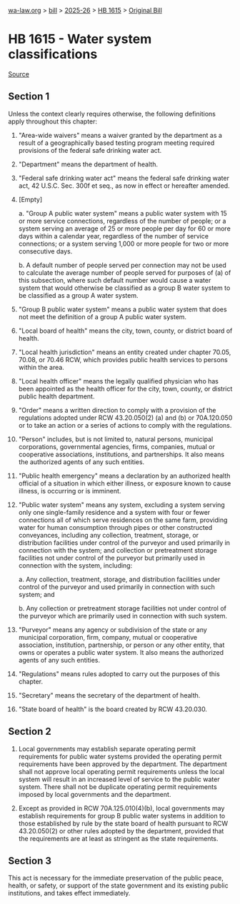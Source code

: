 [wa-law.org](/) > [bill](/bill/) > [2025-26](/bill/2025-26/) > [HB 1615](/bill/2025-26/hb/1615/) > [Original Bill](/bill/2025-26/hb/1615/1/)

# HB 1615 - Water system classifications

[Source](http://lawfilesext.leg.wa.gov/biennium/2025-26/Pdf/Bills/House%20Bills/1615.pdf)

## Section 1
Unless the context clearly requires otherwise, the following definitions apply throughout this chapter:

1. "Area-wide waivers" means a waiver granted by the department as a result of a geographically based testing program meeting required provisions of the federal safe drinking water act.

2. "Department" means the department of health.

3. "Federal safe drinking water act" means the federal safe drinking water act, 42 U.S.C. Sec. 300f et seq., as now in effect or hereafter amended.

4. [Empty]

    a. "Group A public water system" means a public water system with 15 or more service connections, regardless of the number of people; or a system serving an average of 25 or more people per day for 60 or more days within a calendar year, regardless of the number of service connections; or a system serving 1,000 or more people for two or more consecutive days.

    b. A default number of people served per connection may not be used to calculate the average number of people served for purposes of (a) of this subsection, where such default number would cause a water system that would otherwise be classified as a group B water system to be classified as a group A water system.

5. "Group B public water system" means a public water system that does not meet the definition of a group A public water system.

6. "Local board of health" means the city, town, county, or district board of health.

7. "Local health jurisdiction" means an entity created under chapter 70.05, 70.08, or 70.46 RCW, which provides public health services to persons within the area.

8. "Local health officer" means the legally qualified physician who has been appointed as the health officer for the city, town, county, or district public health department.

9. "Order" means a written direction to comply with a provision of the regulations adopted under RCW 43.20.050(2) (a) and (b) or 70A.120.050 or to take an action or a series of actions to comply with the regulations.

10. "Person" includes, but is not limited to, natural persons, municipal corporations, governmental agencies, firms, companies, mutual or cooperative associations, institutions, and partnerships. It also means the authorized agents of any such entities.

11. "Public health emergency" means a declaration by an authorized health official of a situation in which either illness, or exposure known to cause illness, is occurring or is imminent.

12. "Public water system" means any system, excluding a system serving only one single-family residence and a system with four or fewer connections all of which serve residences on the same farm, providing water for human consumption through pipes or other constructed conveyances, including any collection, treatment, storage, or distribution facilities under control of the purveyor and used primarily in connection with the system; and collection or pretreatment storage facilities not under control of the purveyor but primarily used in connection with the system, including:

    a. Any collection, treatment, storage, and distribution facilities under control of the purveyor and used primarily in connection with such system; and

    b. Any collection or pretreatment storage facilities not under control of the purveyor which are primarily used in connection with such system.

13. "Purveyor" means any agency or subdivision of the state or any municipal corporation, firm, company, mutual or cooperative association, institution, partnership, or person or any other entity, that owns or operates a public water system. It also means the authorized agents of any such entities.

14. "Regulations" means rules adopted to carry out the purposes of this chapter.

15. "Secretary" means the secretary of the department of health.

16. "State board of health" is the board created by RCW 43.20.030.

## Section 2
1. Local governments may establish separate operating permit requirements for public water systems provided the operating permit requirements have been approved by the department. The department shall not approve local operating permit requirements unless the local system will result in an increased level of service to the public water system. There shall not be duplicate operating permit requirements imposed by local governments and the department.

2. Except as provided in RCW 70A.125.010(4)(b), local governments may establish requirements for group B public water systems in addition to those established by rule by the state board of health pursuant to RCW 43.20.050(2) or other rules adopted by the department, provided that the requirements are at least as stringent as the state requirements.

## Section 3
This act is necessary for the immediate preservation of the public peace, health, or safety, or support of the state government and its existing public institutions, and takes effect immediately.
